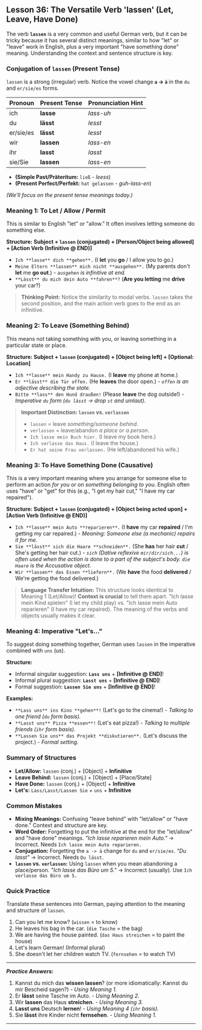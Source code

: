 ## Lesson 36: The Versatile Verb 'lassen' (Let, Leave, Have Done)

The verb **`lassen`** is a very common and useful German verb, but it can be tricky because it has several distinct meanings, similar to how "let" or "leave" work in English, plus a very important "have something done" meaning. Understanding the context and sentence structure is key.

### Conjugation of `lassen` (Present Tense)

`lassen` is a strong (irregular) verb. Notice the vowel change **`a` -> `ä`** in the `du` and `er/sie/es` forms.

| Pronoun    | Present Tense | Pronunciation Hint |
|------------|---------------|--------------------|
| ich        | **lasse**     | *lass-uh*          |
| du         | **lässt**     | *lesst*            | *(Vowel change!)* |
| er/sie/es  | **lässt**     | *lesst*            | *(Vowel change!)* |
| wir        | **lassen**    | *lass-en*          |
| ihr        | **lasst**     | *lasst*            |
| sie/Sie    | **lassen**    | *lass-en*          |

*   **(Simple Past/Präteritum:** `ließ` - *leess*)
*   **(Present Perfect/Perfekt:** `hat gelassen` - *guh-lass-en*)

*(We'll focus on the present tense meanings today.)*

### Meaning 1: To Let / Allow / Permit

This is similar to English "let" or "allow." It often involves letting someone do something else.

**Structure:** **Subject + `lassen` (conjugated) + [Person/Object being allowed] + [Action Verb (Infinitive @ END)]**

*   `Ich **lasse** dich **gehen**.` (I **let** you **go** / I allow you to go.)
*   `Meine Eltern **lassen** mich nicht **ausgehen**.` (My parents don't **let** me **go out**.) - *`ausgehen` is infinitive at end.*
*   `**Lässt** du mich dein Auto **fahren**?` (**Are you letting** me **drive** your car?)

> **Thinking Point:** Notice the similarity to modal verbs. `lassen` takes the second position, and the main action verb goes to the end as an infinitive.

### Meaning 2: To Leave (Something Behind)

This means not taking something with you, or leaving something in a particular state or place.

**Structure:** **Subject + `lassen` (conjugated) + [Object being left] + [Optional: Location]**

*   `Ich **lasse** mein Handy zu Hause.` (I **leave** my phone at home.)
*   `Er **lässt** die Tür offen.` (He **leaves** the door open.) - *`offen` is an adjective describing the state.*
*   `Bitte **lass** den Hund draußen!` (Please **leave** the dog outside!) - *Imperative `du` form (`du lässt` -> drop `st` and umlaut).*

> **Important Distinction: `lassen` vs. `verlassen`**
> *   `lassen` = leave *something/someone behind*.
> *   `verlassen` = leave/abandon *a place* or *a person*.
> *   `Ich lasse mein Buch hier.` (I leave my book here.)
> *   `Ich verlasse das Haus.` (I leave the house.)
> *   `Er hat seine Frau verlassen.` (He left/abandoned his wife.)

### Meaning 3: To Have Something Done (Causative)

This is a very important meaning where you arrange for someone else to perform an action *for you* or *on something belonging to you*. English often uses "have" or "get" for this (e.g., "I get my hair cut," "I have my car repaired").

**Structure:** **Subject + `lassen` (conjugated) + [Object being acted upon] + [Action Verb (Infinitive @ END)]**

*   `Ich **lasse** mein Auto **reparieren**.` (I **have** my car **repaired** / I'm getting my car repaired.) - *Meaning: Someone else (a mechanic) repairs it for me.*
*   `Sie **lässt** sich die Haare **schneiden**.` (She **has** her hair **cut** / She's getting her hair cut.) - *`sich` (Dative reflexive `mir/dir/sich...`) is often used when the action is done to a part of the subject's body. `die Haare` is the Accusative object.*
*   `Wir **lassen** das Essen **liefern**.` (We **have** the food **delivered** / We're getting the food delivered.)

> **Language Transfer Intuition:** This structure looks identical to Meaning 1 (Let/Allow)! **Context is crucial** to tell them apart. "Ich lasse mein Kind spielen" (I let my child play) vs. "Ich lasse mein Auto reparieren" (I have my car repaired). The meaning of the verbs and objects usually makes it clear.

### Meaning 4: Imperative "Let's..."

To suggest doing something together, German uses `lassen` in the imperative combined with `uns` (us).

**Structure:**
*   Informal singular suggestion: **`Lass uns`** + **[Infinitive @ END]**!
*   Informal plural suggestion: **`Lasst uns`** + **[Infinitive @ END]**!
*   Formal suggestion: **`Lassen Sie uns`** + **[Infinitive @ END]**!

**Examples:**

*   `**Lass uns** ins Kino **gehen**!` (Let's go to the cinema!) - *Talking to one friend (`du` form basis).*
*   `**Lasst uns** Pizza **essen**!` (Let's eat pizza!) - *Talking to multiple friends (`ihr` form basis).*
*   `**Lassen Sie uns** das Projekt **diskutieren**.` (Let's discuss the project.) - *Formal setting.*

### Summary of Structures

*   **Let/Allow:** `lassen` (conj.) + [Object] + **Infinitive**
*   **Leave Behind:** `lassen` (conj.) + [Object] + [Place/State]
*   **Have Done:** `lassen` (conj.) + [Object] + **Infinitive**
*   **Let's:** `Lass/Lasst/Lassen Sie` + `uns` + **Infinitive**

### Common Mistakes

*   **Mixing Meanings:** Confusing "leave behind" with "let/allow" or "have done." Context and structure are key.
*   **Word Order:** Forgetting to put the infinitive at the end for the "let/allow" and "have done" meanings. *"Ich lasse reparieren mein Auto."* -> Incorrect. Needs `Ich lasse mein Auto reparieren.`
*   **Conjugation:** Forgetting the `a -> ä` change for `du` and `er/sie/es`. *"Du lasst"* -> Incorrect. Needs `Du lässt`.
*   **`lassen` vs. `verlassen`:** Using `lassen` when you mean abandoning a place/person. *"Ich lasse das Büro um 5."* -> Incorrect (usually). Use `Ich verlasse das Büro um 5.`

### Quick Practice

Translate these sentences into German, paying attention to the meaning and structure of `lassen`.

1.  Can you let me know? (`wissen` = to know)
2.  He leaves his bag in the car. (`die Tasche` = the bag)
3.  We are having the house painted. (`das Haus streichen` = to paint the house)
4.  Let's learn German! (Informal plural)
5.  She doesn't let her children watch TV. (`fernsehen` = to watch TV)

---
***Practice Answers:***

1.  Kannst du mich das **wissen lassen**? (or more idiomatically: Kannst du mir Bescheid sagen?) - *Using Meaning 1.*
2.  Er **lässt** seine Tasche im Auto. - *Using Meaning 2.*
3.  Wir **lassen** das Haus **streichen**. - *Using Meaning 3.*
4.  **Lasst uns** Deutsch **lernen**! - *Using Meaning 4 (`ihr` basis).*
5.  Sie **lässt** ihre Kinder nicht **fernsehen**. - *Using Meaning 1.*
---
